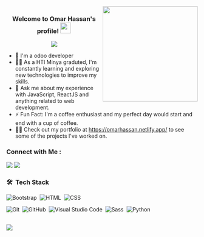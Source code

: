 
<img width="250" align="right" src="https://c.tenor.com/_DOBjnGspYAAAAAM/code-coding.gif">

<h3 align="center">
  Welcome to Omar Hassan's profile!
  <img src="https://media.giphy.com/media/hvRJCLFzcasrR4ia7z/giphy.gif" width="28">
</h3>

<!-- Typing SVG by DenverCoder1 - https://github.com/DenverCoder1/readme-typing-svg -->
<p align="center">
  <a href="https://github.com/DenverCoder1/readme-typing-svg"><img src="https://readme-typing-svg.herokuapp.com/?lines=odoo%20%20developer;Always%20learning%20new%20things&font=Fira%20Code&center=true&width=440&height=45&color=f75c7e&vCenter=true&size=22"></a>
</p> 

- 🏢 I'm a  odoo developer 
- 👨‍💻 As a HTI Minya  graduted, I'm constantly learning and exploring new technologies to improve my skills.
- 💬 Ask me about my experience with JavaScript, ReactJS and anything related to web development.
- ⚡ Fun Fact: I'm a coffee enthusiast and my perfect day would start and end with a cup of coffee.
- 👨‍💻 Check out my portfolio at https://omarhassan.netlify.app/ to see some of the projects I've worked on.


### Connect with Me :

<a href="[(https://www.linkedin.com)](https://www.linkedin.com/feed/)" target="_blank"><img src="https://img.shields.io/badge/-omar%20hassan-0077B5?style=for-the-badge&logo=Linkedin&logoColor=white"/></a>
<a href="https://t.me/omarhassans777" target="_blank"><img src="https://img.shields.io/badge/-omar%20hassan-0077B5?style=for-the-badge&logo=Telegram&logoColor=white"/></a>
### 🛠 &nbsp;Tech Stack
<!--![JavaScript](https://img.shields.io/badge/-JavaScript-05122A?style=flat&logo=javascript)&nbsp;-->
![Bootstrap](https://img.shields.io/badge/-Bootstrap-05122A?style=flat&logo=bootstrap&logoColor=563D7C)&nbsp;
![HTML](https://img.shields.io/badge/-HTML-05122A?style=flat&logo=HTML5)&nbsp;
![CSS](https://img.shields.io/badge/-CSS-05122A?style=flat&logo=CSS3&logoColor=1572B6)&nbsp;
<!--![React.js](https://img.shields.io/badge/-React-05122A?style=flat&logo=react)-->
![Git](https://img.shields.io/badge/-Git-05122A?style=flat&logo=git)&nbsp;
![GitHub](https://img.shields.io/badge/-GitHub-05122A?style=flat&logo=github)&nbsp;
![Visual Studio Code](https://img.shields.io/badge/-Visual%20Studio%20Code-05122A?style=flat&logo=visual-studio-code&logoColor=007ACC)&nbsp;
![Sass](https://img.shields.io/badge/-Sass-05122A?style=flat&logo=sass)&nbsp;
![Python](https://img.shields.io/badge/-Python%20-05122A?style=flat&logo=python)&nbsp;


<br>
<a href="https://komarev.com/ghpvc/?username=omarHassan&style=for-the-badge">
    <img src="https://komarev.com/ghpvc/?username=omarHassan&style=for-the-badge">
</a>
